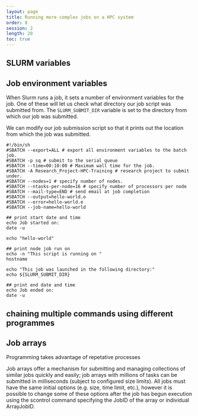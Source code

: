 ```yaml
---
layout: page
title: Running more complex jobs on a HPC system 
order: 8
session: 2
length: 20
toc: true
---
```


## SLURM variables

## Job environment variables

When Slurm runs a job, it sets a number of environment variables for the job. One of these will let us check what directory our job script was submitted from. The `SLURM_SUBMIT_DIR` variable is set to the directory from which our job was submitted. 

We can modify our job submission script so that it prints out the location from which the job was submitted.


```
#!/bin/sh
#SBATCH --export=ALL # export all environment variables to the batch job.
#SBATCH -p sq # submit to the serial queue
#SBATCH --time=00:10:00 # Maximum wall time for the job.
#SBATCH -A Research_Project-HPC-Training # research project to submit under. 
#SBATCH --nodes=1 # specify number of nodes.
#SBATCH --ntasks-per-node=16 # specify number of processors per node
#SBATCH --mail-type=END # send email at job completion 
#SBATCH --output=hello-world.o
#SBATCH --error=hello-world.e
#SBATCH --job-name=hello-world

## print start date and time
echo Job started on:
date -u

echo "hello-world"

## print node job run on
echo -n "This script is running on "
hostname

echo "This job was launched in the following directory:"
echo ${SLURM_SUBMIT_DIR}

## print end date and time
echo Job ended on:
date -u
```

## chaining multiple commands using different programmes

## Job arrays

Programming takes advantage of repetative processes

Job arrays offer a mechanism for submitting and managing collections of similar jobs quickly and easily; job arrays with millions of tasks can be submitted in milliseconds (subject to configured size limits). All jobs must have the same initial options (e.g. size, time limit, etc.), however it is possible to change some of these options after the job has begun execution using the scontrol command specifying the JobID of the array or individual ArrayJobID.
